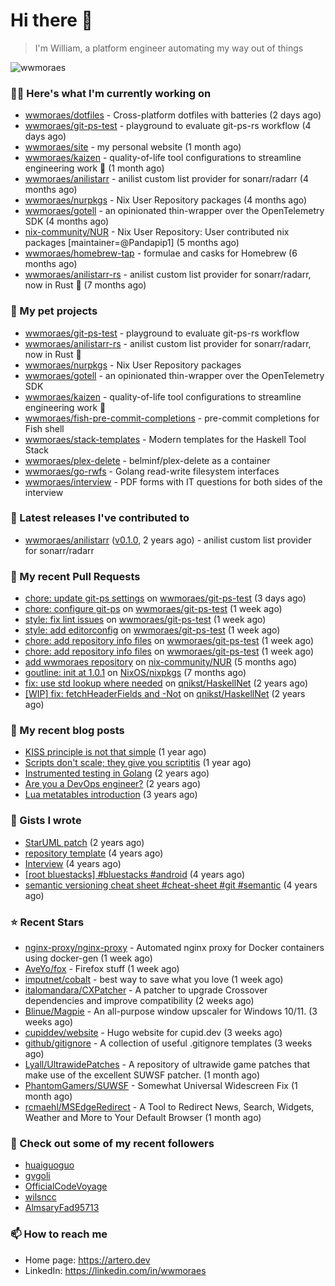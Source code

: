 # Hi there 👋

> I'm William, a platform engineer automating my way out of things

<img src="https://github-readme-stats.vercel.app/api?username=wwmoraes&show_icons=true" alt="wwmoraes" />

### 👨‍💻 Here's what I'm currently working on

- [wwmoraes/dotfiles](https://github.com/wwmoraes/dotfiles) - Cross-platform dotfiles with batteries (2 days ago)
- [wwmoraes/git-ps-test](https://github.com/wwmoraes/git-ps-test) - playground to evaluate git-ps-rs workflow (4 days ago)
- [wwmoraes/site](https://github.com/wwmoraes/site) - my personal website (1 month ago)
- [wwmoraes/kaizen](https://github.com/wwmoraes/kaizen) - quality-of-life tool configurations to streamline engineering work 🚀 (1 month ago)
- [wwmoraes/anilistarr](https://github.com/wwmoraes/anilistarr) - anilist custom list provider for sonarr/radarr (4 months ago)
- [wwmoraes/nurpkgs](https://github.com/wwmoraes/nurpkgs) - Nix User Repository packages (4 months ago)
- [wwmoraes/gotell](https://github.com/wwmoraes/gotell) - an opinionated thin-wrapper over the OpenTelemetry SDK (4 months ago)
- [nix-community/NUR](https://github.com/nix-community/NUR) - Nix User Repository: User contributed nix packages [maintainer=@Pandapip1] (5 months ago)
- [wwmoraes/homebrew-tap](https://github.com/wwmoraes/homebrew-tap) - formulae and casks for Homebrew (6 months ago)
- [wwmoraes/anilistarr-rs](https://github.com/wwmoraes/anilistarr-rs) - anilist custom list provider for sonarr/radarr, now in Rust 🦀 (7 months ago)

### 🌱 My pet projects

- [wwmoraes/git-ps-test](https://github.com/wwmoraes/git-ps-test) - playground to evaluate git-ps-rs workflow
- [wwmoraes/anilistarr-rs](https://github.com/wwmoraes/anilistarr-rs) - anilist custom list provider for sonarr/radarr, now in Rust 🦀
- [wwmoraes/nurpkgs](https://github.com/wwmoraes/nurpkgs) - Nix User Repository packages
- [wwmoraes/gotell](https://github.com/wwmoraes/gotell) - an opinionated thin-wrapper over the OpenTelemetry SDK
- [wwmoraes/kaizen](https://github.com/wwmoraes/kaizen) - quality-of-life tool configurations to streamline engineering work 🚀
- [wwmoraes/fish-pre-commit-completions](https://github.com/wwmoraes/fish-pre-commit-completions) - pre-commit completions for Fish shell
- [wwmoraes/stack-templates](https://github.com/wwmoraes/stack-templates) - Modern templates for the Haskell Tool Stack
- [wwmoraes/plex-delete](https://github.com/wwmoraes/plex-delete) - belminf/plex-delete as a container
- [wwmoraes/go-rwfs](https://github.com/wwmoraes/go-rwfs) - Golang read-write filesystem interfaces
- [wwmoraes/interview](https://github.com/wwmoraes/interview) - PDF forms with IT questions for both sides of the interview

### 🔭 Latest releases I've contributed to

- [wwmoraes/anilistarr](https://github.com/wwmoraes/anilistarr) ([v0.1.0](https://github.com/wwmoraes/anilistarr/releases/tag/v0.1.0), 2 years ago) - anilist custom list provider for sonarr/radarr

### 🔨 My recent Pull Requests

- [chore: update git-ps settings](https://github.com/wwmoraes/git-ps-test/pull/6) on [wwmoraes/git-ps-test](https://github.com/wwmoraes/git-ps-test) (3 days ago)
- [chore: configure git-ps](https://github.com/wwmoraes/git-ps-test/pull/5) on [wwmoraes/git-ps-test](https://github.com/wwmoraes/git-ps-test) (1 week ago)
- [style: fix lint issues](https://github.com/wwmoraes/git-ps-test/pull/4) on [wwmoraes/git-ps-test](https://github.com/wwmoraes/git-ps-test) (1 week ago)
- [style: add editorconfig](https://github.com/wwmoraes/git-ps-test/pull/3) on [wwmoraes/git-ps-test](https://github.com/wwmoraes/git-ps-test) (1 week ago)
- [chore: add repository info files](https://github.com/wwmoraes/git-ps-test/pull/2) on [wwmoraes/git-ps-test](https://github.com/wwmoraes/git-ps-test) (1 week ago)
- [chore: add repository info files](https://github.com/wwmoraes/git-ps-test/pull/1) on [wwmoraes/git-ps-test](https://github.com/wwmoraes/git-ps-test) (1 week ago)
- [add wwmoraes repository](https://github.com/nix-community/NUR/pull/770) on [nix-community/NUR](https://github.com/nix-community/NUR) (5 months ago)
- [goutline: init at 1.0.1](https://github.com/NixOS/nixpkgs/pull/334258) on [NixOS/nixpkgs](https://github.com/NixOS/nixpkgs) (7 months ago)
- [fix: use std lookup where needed](https://github.com/qnikst/HaskellNet/pull/94) on [qnikst/HaskellNet](https://github.com/qnikst/HaskellNet) (2 years ago)
- [[WIP] fix: fetchHeaderFields and -Not](https://github.com/qnikst/HaskellNet/pull/93) on [qnikst/HaskellNet](https://github.com/qnikst/HaskellNet) (2 years ago)

### 📜 My recent blog posts

- [KISS principle is not that simple](https://artero.dev/posts/kiss-principle-is-not-that-simple/) (1 year ago)
- [Scripts don&#39;t scale; they give you scriptitis](https://artero.dev/posts/scripts-do-not-scale/) (1 year ago)
- [Instrumented testing in Golang](https://artero.dev/posts/golang-integration-test/) (2 years ago)
- [Are you a DevOps engineer?](https://artero.dev/posts/are-you-a-devops-engineer/) (2 years ago)
- [Lua metatables introduction](https://artero.dev/posts/lua-metatables-introduction/) (3 years ago)

### 📓 Gists I wrote

- [StarUML patch](https://gist.github.com/3288859d4b466f530706aa556347de9f) (2 years ago)
- [repository template](https://gist.github.com/75dc66767a9f487c8235c5423027f69c) (4 years ago)
- [Interview](https://gist.github.com/b2ac3c3d92414f5d57d3a0b567c78065) (4 years ago)
- [[root bluestacks] #bluestacks #android](https://gist.github.com/d5714685ebbe6fa5087f6bab489fa365) (4 years ago)
- [semantic versioning cheat sheet #cheat-sheet #git #semantic](https://gist.github.com/bd2ba1b347dd38ce9af9706388eed74f) (4 years ago)

### ⭐ Recent Stars

- [nginx-proxy/nginx-proxy](https://github.com/nginx-proxy/nginx-proxy) - Automated nginx proxy for Docker containers using docker-gen (1 week ago)
- [AveYo/fox](https://github.com/AveYo/fox) - Firefox stuff (1 week ago)
- [imputnet/cobalt](https://github.com/imputnet/cobalt) - best way to save what you love (1 week ago)
- [italomandara/CXPatcher](https://github.com/italomandara/CXPatcher) - A patcher to upgrade Crossover dependencies and improve compatibility (2 weeks ago)
- [Blinue/Magpie](https://github.com/Blinue/Magpie) - An all-purpose window upscaler for Windows 10/11. (3 weeks ago)
- [cupiddev/website](https://github.com/cupiddev/website) - Hugo website for cupid.dev (3 weeks ago)
- [github/gitignore](https://github.com/github/gitignore) - A collection of useful .gitignore templates (3 weeks ago)
- [Lyall/UltrawidePatches](https://github.com/Lyall/UltrawidePatches) - A repository of ultrawide game patches that make use of the excellent SUWSF patcher. (1 month ago)
- [PhantomGamers/SUWSF](https://github.com/PhantomGamers/SUWSF) - Somewhat Universal Widescreen Fix (1 month ago)
- [rcmaehl/MSEdgeRedirect](https://github.com/rcmaehl/MSEdgeRedirect) - A Tool to Redirect News, Search, Widgets, Weather and More to Your Default Browser (1 month ago)

### 👯 Check out some of my recent followers

- [huaiguoguo](https://github.com/huaiguoguo)
- [gvgoli](https://github.com/gvgoli)
- [OfficialCodeVoyage](https://github.com/OfficialCodeVoyage)
- [wilsncc](https://github.com/wilsncc)
- [AlmsaryFad95713](https://github.com/AlmsaryFad95713)

### 📫 How to reach me

- Home page: <https://artero.dev>
- LinkedIn: <https://linkedin.com/in/wwmoraes>
